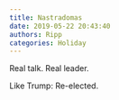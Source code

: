 ```yaml
---
title: Nastradomas
date: 2019-05-22 20:43:40
authors: Ripp
categories: Holiday
---
```


 Real talk.
Real leader.

Like Trump:
Re-elected.